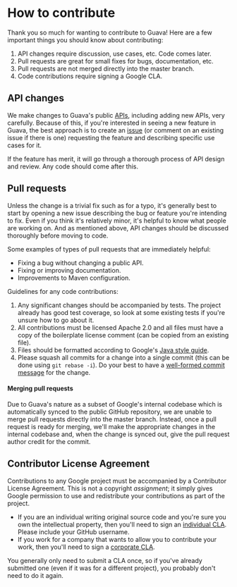 How to contribute
=================

Thank you so much for wanting to contribute to Guava! Here are a few important
things you should know about contributing:

1.  API changes require discussion, use cases, etc. Code comes later.
2.  Pull requests are great for small fixes for bugs, documentation, etc.
3.  Pull requests are not merged directly into the master branch.
4.  Code contributions require signing a Google CLA.

API changes
-----------

We make changes to Guava's public [APIs][], including adding new APIs, very
carefully. Because of this, if you're interested in seeing a new feature in
Guava, the best approach is to create an [issue][] (or comment on an existing
issue if there is one) requesting the feature and describing specific use cases
for it.

If the feature has merit, it will go through a thorough process of API design
and review. Any code should come after this.

[APIs]: https://en.wikipedia.org/wiki/Application_programming_interface
[issue]: https://github.com/google/guava/issues

Pull requests
-------------

Unless the change is a trivial fix such as for a typo, it's generally best to
start by opening a new issue describing the bug or feature you're intending to
fix. Even if you think it's relatively minor, it's helpful to know what people
are working on. And as mentioned above, API changes should be discussed
thoroughly before moving to code.

Some examples of types of pull requests that are immediately helpful:

  - Fixing a bug without changing a public API.
  - Fixing or improving documentation.
  - Improvements to Maven configuration.

Guidelines for any code contributions:

  1. Any significant changes should be accompanied by tests. The project already
     has good test coverage, so look at some existing tests if you're unsure
     how to go about it.
  2. All contributions must be licensed Apache 2.0 and all files must have a
     copy of the boilerplate license comment (can be copied from an existing
     file).
  3. Files should be formatted according to Google's [Java style guide][].
  4. Please squash all commits for a change into a single commit (this can be
     done using `git rebase -i`). Do your best to have a
     [well-formed commit message][] for the change.

[Java style guide]: https://google.github.io/styleguide/javaguide.html
[well-formed commit message]: https://tbaggery.com/2008/04/19/a-note-about-git-commit-messages.html

#### Merging pull requests ####

Due to Guava's nature as a subset of Google's internal codebase which is
automatically synced to the public GitHub repository, we are unable to merge
pull requests directly into the master branch. Instead, once a pull request is
ready for merging, we'll make the appropriate changes in the internal codebase
and, when the change is synced out, give the pull request author credit for the
commit.

Contributor License Agreement
-----------------------------

Contributions to any Google project must be accompanied by a Contributor
License Agreement. This is not a copyright _assignment_; it simply gives
Google permission to use and redistribute your contributions as part of the
project.

  - If you are an individual writing original source code and you're sure you
    own the intellectual property, then you'll need to sign an [individual
    CLA][]. Please include your GitHub username.
  - If you work for a company that wants to allow you to contribute your work,
    then you'll need to sign a [corporate CLA][].

You generally only need to submit a CLA once, so if you've already submitted
one (even if it was for a different project), you probably don't need to do it
again.

[individual CLA]: https://cla.developers.google.com/about/google-individual
[corporate CLA]: https://developers.google.com/open-source/cla/corporate
